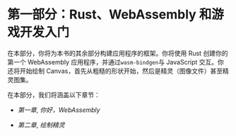 # 第一部分：Rust、WebAssembly 和游戏开发入门

在本部分，你将为本书的其余部分构建应用程序的框架。你将使用 Rust 创建你的第一个 WebAssembly 应用程序，并通过`wasm-bindgen`与 JavaScript 交互。你还将开始绘制 Canvas，首先从粗糙的形状开始，然后是精灵（图像文件）甚至精灵图集。

在本部分，我们将涵盖以下章节：

+   *第一章*, *你好，WebAssembly*

+   *第二章*, *绘制精灵*
